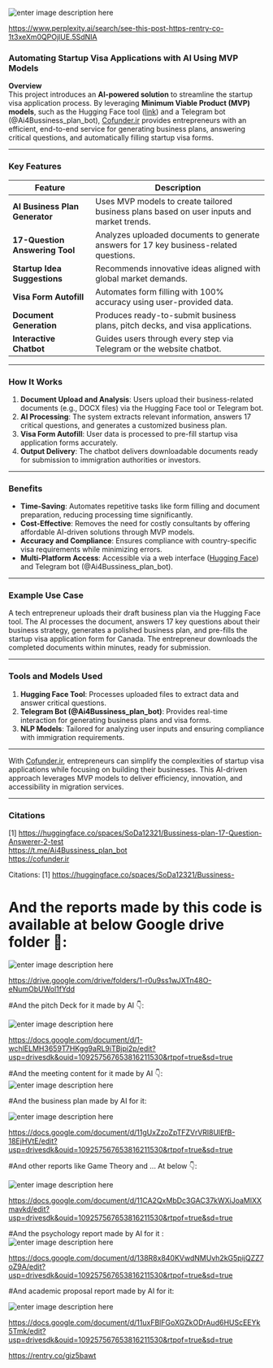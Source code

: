 ![enter image description here](https://i.sstatic.net/4aeZOwDL.jpg)



https://www.perplexity.ai/search/see-this-post-https-rentry-co-1t3xeXm0QPOjlUE.5SdNIA

### Automating Startup Visa Applications with AI Using MVP Models  

**Overview**  
This project introduces an **AI-powered solution** to streamline the startup visa application process. By leveraging **Minimum Viable Product (MVP) models**, such as the Hugging Face tool ([link](https://huggingface.co/spaces/SoDa12321/Bussiness-plan-17-Question-Answerer-2-test)) and a Telegram bot (@Ai4Bussiness_plan_bot), [Cofunder.ir](https://cofunder.ir) provides entrepreneurs with an efficient, end-to-end service for generating business plans, answering critical questions, and automatically filling startup visa forms.

---

### Key Features  

| **Feature**                      | **Description**                                                                 |
|-----------------------------------|---------------------------------------------------------------------------------|
| **AI Business Plan Generator**   | Uses MVP models to create tailored business plans based on user inputs and market trends. |
| **17-Question Answering Tool**   | Analyzes uploaded documents to generate answers for 17 key business-related questions. |
| **Startup Idea Suggestions**     | Recommends innovative ideas aligned with global market demands.                   |
| **Visa Form Autofill**           | Automates form filling with 100% accuracy using user-provided data.             |
| **Document Generation**          | Produces ready-to-submit business plans, pitch decks, and visa applications.   |
| **Interactive Chatbot**          | Guides users through every step via Telegram or the website chatbot.            |

---

### How It Works  

1. **Document Upload and Analysis**: Users upload their business-related documents (e.g., DOCX files) via the Hugging Face tool or Telegram bot.  
2. **AI Processing**: The system extracts relevant information, answers 17 critical questions, and generates a customized business plan.  
3. **Visa Form Autofill**: User data is processed to pre-fill startup visa application forms accurately.  
4. **Output Delivery**: The chatbot delivers downloadable documents ready for submission to immigration authorities or investors.

---

### Benefits  

- **Time-Saving**: Automates repetitive tasks like form filling and document preparation, reducing processing time significantly.  
- **Cost-Effective**: Removes the need for costly consultants by offering affordable AI-driven solutions through MVP models.  
- **Accuracy and Compliance**: Ensures compliance with country-specific visa requirements while minimizing errors.  
- **Multi-Platform Access**: Accessible via a web interface ([Hugging Face](https://huggingface.co/spaces/SoDa12321/Bussiness-plan-17-Question-Answerer-2-test)) and Telegram bot (@Ai4Bussiness_plan_bot).

---

### Example Use Case  

A tech entrepreneur uploads their draft business plan via the Hugging Face tool. The AI processes the document, answers 17 key questions about their business strategy, generates a polished business plan, and pre-fills the startup visa application form for Canada. The entrepreneur downloads the completed documents within minutes, ready for submission.

---

### Tools and Models Used  

1. **Hugging Face Tool**: Processes uploaded files to extract data and answer critical questions.
2. **Telegram Bot (@Ai4Bussiness_plan_bot)**: Provides real-time interaction for generating business plans and visa forms.
3. **NLP Models**: Tailored for analyzing user inputs and ensuring compliance with immigration requirements.

---

With [Cofunder.ir](https://cofunder.ir), entrepreneurs can simplify the complexities of startup visa applications while focusing on building their businesses. This AI-driven approach leverages MVP models to deliver efficiency, innovation, and accessibility in migration services.

--- 

### Citations  

[1] https://huggingface.co/spaces/SoDa12321/Bussiness-plan-17-Question-Answerer-2-test  
 https://t.me/Ai4Bussiness_plan_bot  
 https://cofunder.ir

Citations:
[1] https://huggingface.co/spaces/SoDa12321/Bussiness-

# And the reports made by this code is available at below Google drive folder 📁:

![enter image description here](https://i.sstatic.net/2f4YBIlM.jpg)

https://drive.google.com/drive/folders/1-r0u9ss1wJXTn48O-eNumObUWol1fYdd

 #And the pitch Deck for it made by AI 👇:

![enter image description here](https://i.sstatic.net/VC0rTd9t.jpg)

https://docs.google.com/document/d/1-wchlELMH3659T7HKgg9aRL9iTBjpi2p/edit?usp=drivesdk&ouid=109257567653816211530&rtpof=true&sd=true

#And the meeting content for it made by AI 👇:
![enter image description here](https://i.sstatic.net/TMHLL3uJ.jpg)

#And the business plan made by AI for it: 

![enter image description here](https://i.sstatic.net/8a9OBaTK.jpg)

https://docs.google.com/document/d/11gUxZzoZpTFZVrVRl8UlEfB-18EjHVtE/edit?usp=drivesdk&ouid=109257567653816211530&rtpof=true&sd=true
  
#And other reports like Game Theory and ... At below 👇:

![enter image description here](https://i.sstatic.net/eL3rwXvI.jpg)

https://docs.google.com/document/d/11CA2QxMbDc3GAC37kWXiJoaMlXXmavkd/edit?usp=drivesdk&ouid=109257567653816211530&rtpof=true&sd=true
 
#And the psychology report made by AI for it :
![enter image description here](https://i.sstatic.net/L0N7gpdr.jpg)

https://docs.google.com/document/d/138R8x840KVwdNMUvh2kG5pijQZZ7oZ9A/edit?usp=drivesdk&ouid=109257567653816211530&rtpof=true&sd=true

#And academic proposal report made by AI for it:

![enter image description here](https://i.sstatic.net/QSwgB0Jn.jpg)

https://docs.google.com/document/d/11uxFBlFGoXGZkODrAud6HUScEEYk5Tmk/edit?usp=drivesdk&ouid=109257567653816211530&rtpof=true&sd=true


 


 


https://rentry.co/giz5bawt
